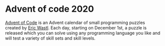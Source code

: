 # Advent of code 2020
[Advent of Code](https://adventofcode.com) is an Advent calendar of small programming puzzles created by [Eric Wastl](https://github.com/topaz).
Each day, starting on December 1st, a puzzle is released which you can solve using any programming language you like and will test a variety of skill sets and skill levels.